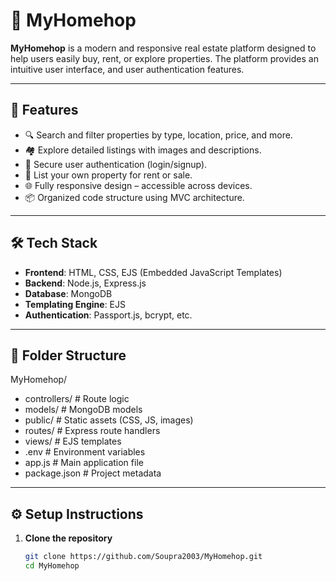 # 🏡 MyHomehop

**MyHomehop** is a modern and responsive real estate platform designed to help users easily buy, rent, or explore properties. The platform provides an intuitive user interface, and user authentication features.

---

## 🚀 Features

- 🔍 Search and filter properties by type, location, price, and more.
- 🏘️ Explore detailed listings with images and descriptions.
- 🔐 Secure user authentication (login/signup).
- 📝 List your own property for rent or sale.
- 🌐 Fully responsive design – accessible across devices.
- 📦 Organized code structure using MVC architecture.

---

## 🛠️ Tech Stack

- **Frontend**: HTML, CSS, EJS (Embedded JavaScript Templates)
- **Backend**: Node.js, Express.js
- **Database**: MongoDB
- **Templating Engine**: EJS
- **Authentication**: Passport.js, bcrypt, etc.

---

## 📁 Folder Structure

MyHomehop/
- controllers/ # Route logic
- models/ # MongoDB models
- public/ # Static assets (CSS, JS, images)
- routes/ # Express route handlers
- views/ # EJS templates
- .env # Environment variables
- app.js # Main application file
- package.json # Project metadata

---

## ⚙️ Setup Instructions

1. **Clone the repository**
   ```bash
   git clone https://github.com/Soupra2003/MyHomehop.git
   cd MyHomehop

